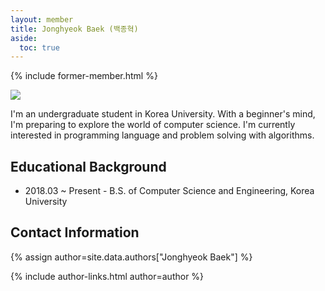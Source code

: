 ```yaml
---
layout: member
title: Jonghyeok Baek (백종혁)
aside:
  toc: true
---
```


{% include former-member.html %}

<img src="/assets/images/members/jonghyeok.baek.jpg" class="profile-img">

I'm an undergraduate student in Korea University. With a beginner's mind, I'm preparing to explore the world of computer science. I'm currently interested in programming language and problem solving with algorithms.

<div style="clear: right;"></div>

## Educational Background
- 2018.03 ~ Present - B.S. of Computer Science and Engineering, Korea University

## Contact Information
{% assign author=site.data.authors["Jonghyeok Baek"] %}
<div>{% include author-links.html author=author %}</div>

